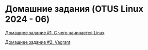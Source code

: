 # Домашние задания (OTUS Linux 2024 - 06)

[Домашнее задание #1. С чего начинается Linux](HW1/)

[Домашнее задание #2. Vagrant](HW2/)
